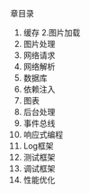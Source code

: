 章目录
1. 缓存
2.图片加载
3. 图片处理
4. 网络请求
5. 网络解析
6. 数据库
7. 依赖注入
8. 图表
9. 后台处理
10. 事件总线
11. 响应式编程
12. Log框架
13. 测试框架
14. 调试框架
15. 性能优化
